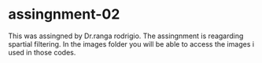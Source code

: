 # assingnment-02
This was assingned by Dr.ranga rodrigio. The assingnment is reagarding spartial filtering. In the images folder you will be able to access the images i used in those codes.
